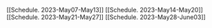 [[Schedule. 2023-May07-May13]]
[[Schedule. 2023-May14-May20]]
[[Schedule. 2023-May21-May27]]
[[Schedule. 2023-May28-June03]]

